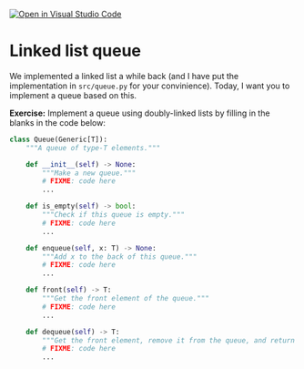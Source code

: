 [![Open in Visual Studio Code](https://classroom.github.com/assets/open-in-vscode-c66648af7eb3fe8bc4f294546bfd86ef473780cde1dea487d3c4ff354943c9ae.svg)](https://classroom.github.com/online_ide?assignment_repo_id=9492882&assignment_repo_type=AssignmentRepo)
# Linked list queue


We implemented a linked list a while back (and I have put the implementation in `src/queue.py` for your convinience). Today, I want you to implement a queue based on this.

**Exercise:** Implement a queue using doubly-linked lists by filling in the blanks in the code below:

```python
class Queue(Generic[T]):
    """A queue of type-T elements."""

    def __init__(self) -> None:
        """Make a new queue."""
        # FIXME: code here
        ...

    def is_empty(self) -> bool:
        """Check if this queue is empty."""
        # FIXME: code here
        ...

    def enqueue(self, x: T) -> None:
        """Add x to the back of this queue."""
        # FIXME: code here
        ...

    def front(self) -> T:
        """Get the front element of the queue."""
        # FIXME: code here
        ...

    def dequeue(self) -> T:
        """Get the front element, remove it from the queue, and return it."""
        # FIXME: code here
        ...
```
